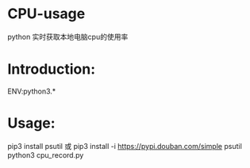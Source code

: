 # CPU-usage
python 实时获取本地电脑cpu的使用率
# Introduction:

ENV:python3.*

# Usage:
pip3 install psutil 或 pip3 install -i https://pypi.douban.com/simple psutil
python3 cpu_record.py
